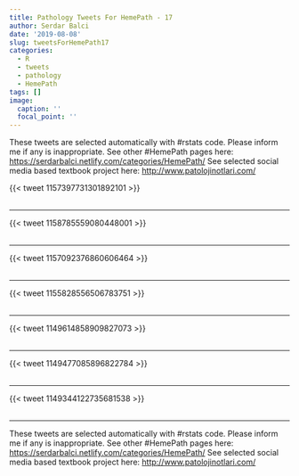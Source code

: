 ```yaml
---
title: Pathology Tweets For HemePath - 17
author: Serdar Balci
date: '2019-08-08'
slug: tweetsForHemePath17
categories:
  - R
  - tweets
  - pathology
  - HemePath
tags: []
image:
  caption: ''
  focal_point: ''
---
```



These tweets are selected automatically with #rstats code. Please inform me if any is inappropriate.
See other #HemePath pages here: https://serdarbalci.netlify.com/categories/HemePath/ 
See selected social media based textbook project here: http://www.patolojinotlari.com/

{{< tweet 1157397731301892101 >}}
<br>
<br>
<hr>
{{< tweet 1158785559080448001 >}}
<br>
<br>
<hr>
{{< tweet 1157092376860606464 >}}
<br>
<br>
<hr>
{{< tweet 1155828556506783751 >}}
<br>
<br>
<hr>
{{< tweet 1149614858909827073 >}}
<br>
<br>
<hr>
{{< tweet 1149477085896822784 >}}
<br>
<br>
<hr>
{{< tweet 1149344122735681538 >}}
<br>
<br>
<hr>


These tweets are selected automatically with #rstats code. Please inform me if any is inappropriate.
See other #HemePath pages here: https://serdarbalci.netlify.com/categories/HemePath/ 
See selected social media based textbook project here: http://www.patolojinotlari.com/
